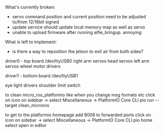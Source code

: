 What's currently broken:
 - servo command position and current position need to be adjusted to/from 12/16bit signed
 - update service should update local memory map as well as servo
 - unable to upload firmware after running alfie_bringup.  annoying



What is left to implement:
 - is there a way to reposition the jetson to exit air from both sides?


driver0 - top board
/dev/ttyUSB0
right arm servos
head servos
left arm servos
wheel motor drivers

driver1 - bottom board
/dev/ttyUSB1

eye light drivers
shoulder limit switch


to clean micro_ros_platformio
like when you change msg formats etc
click on icon on sidebar -> select Miscellaneous -> PlatformIO Core CLI
pio run --target clean_microros

to get to the platformio homepage
add 8008 to forwarded ports
click on icon on sidebar -> select Miscellaneous -> PlatformIO Core CLI
pio home
select open in editor